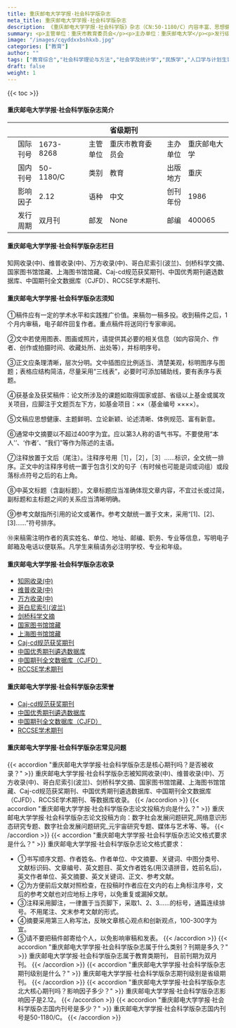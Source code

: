 ```yaml
---
title: 重庆邮电大学学报·社会科学版杂志
meta_title: 重庆邮电大学学报·社会科学版杂志
description: 《重庆邮电大学学报·社会科学版》杂志（CN:50-1180/C）内容丰富、思想健康，1986年创刊，目前以双月刊形式发行，刊物对外积极扩大宣传，致力于提高杂志质量与影响。杂志一直致力于传播马克思主义理论，繁荣社会主义文化，并促进社会科学领域的学术交流与发展。作为一本综合性的社会科学学术期刊，它涵盖了广泛的学科领域，包括但不限于哲学、经济学、政治学、法学、教育学、管理学等。 该期刊以其学术严谨性和创新性而受到学术界的广泛认可。杂志注重理论与实践相结合的学术研究，鼓励学术热点与交叉学科的探讨。它不仅为学术界提供了一个展示研究成果的平台，也为促进社会科学的发展做出了贡献。总体而言，《重庆邮电大学学报·社会科学版》是一个具有较高学术价值和影响力的平台，为社会科学领域的学者提供了一个展示和交流研究成果的重要场所。
summary: <p>主管单位：重庆市教育委员会</p><p>主办单位：重庆邮电大学</p><p>发行级别：省级期刊</p><p>发行周期：双月刊</p>
image: "/images/cqyddxxbshkxb.jpg"
categories: ["教育"]
author: ""
tags: ["教育综合","社会科学理论与方法","社会学及统计学","民族学","人口学与计划生育","人才学与劳动科学","教育理论与教育管理","学前教育","初等教育","中等教育","高等教育","职业教育","成人教育与特殊教育","体育",]
draft: false
weight: 1
---
```


{{< toc >}}

#### 重庆邮电大学学报·社会科学版杂志简介
|               |                               |               | 省级期刊        |               |                           |
| ------------: | :---------------------------- | ------------: | :---------------------------- | ------------: | :------------------------ |
| 国际刊号      | 1673-8268   | 主管单位      | 重庆市教育委员会     | 主办单位      | 重庆邮电大学     |
| 国内刊号      | 50-1180/C        | 类别          | 教育       | 出版地方      | 重庆           |
| 影响因子      | 2.12        | 语种          | 中文             | 创刊年份      | 1986    |
| 发行周期      | 双月刊    | 邮发          | None              | 邮编          | 400065      |

#### 重庆邮电大学学报·社会科学版杂志栏目
<span>知网收录(中)</span>、<span>维普收录(中)</span>、<span>万方收录(中)</span>、<span>哥白尼索引(波兰)</span>、<span>剑桥科学文摘</span>、<span>国家图书馆馆藏</span>、<span>上海图书馆馆藏</span>、<span>Caj-cd规范获奖期刊</span>、<span>中国优秀期刊遴选数据库</span>、<span>中国期刊全文数据库（CJFD）</span>、<span>RCCSE学术期刊</span>、

#### 重庆邮电大学学报·社会科学版杂志须知
<p><p>
	①稿件应有一定的学术水平和实践推广价值。来稿勿一稿多投。收到稿件之后，1个月内审稿，电子邮件回复作者。重点稿件将送同行专家审阅。
</p><p>
	②文中若使用图表、图画或照片，请提供其必要的相关信息（如内容简介、作者、创作或拍摄时间、收藏处所、出处等），并标明序号。
</p><p>
	③正文应条理清晰，层次分明。文中插图应比例适当、清楚美观，标明图序与图题；表格应结构简洁，尽量采用“三线表”，必要时可添加辅助线，要有表序与表题。
</p><p>
	④获基金及获奖稿件：论文所涉及的课题如取得国家或部、省级以上基金或属攻关项目，应脚注于文题页左下方，如基金项目：××（基金编号 ××××）。
</p><p>
	⑤文稿应思想健康、主题鲜明、立论新颖、论述清晰、体例规范、富有新意。
</p><p>
	⑥通常中文摘要以不超过400字为宜。应以第3人称的语气书写。不要使用“本人'’、‘作者’、“我们”等作为陈述的主语。
</p><p>
	⑦注释放置于文后（尾注）。注释序号用［1］，［2］，［3］……标识，全文统一排序。正文中的注释序号统一置于包含引文的句子（有时候也可能是词或词组）或段落标点符号之后的右上角。
</p><p>
	⑧中英文标题（含副标题）。文章标题应当准确体现文章内容，不宜过长或过简，副标题和主标题之间的关系应当清晰明确。
</p><p>
	⑨参考文献指所引用的论文或著作。参考文献统一置于文末，采用“[1]、[2]、[3]……”符号排序。
</p><p>
	⑩来稿需注明作者的真实姓名、单位、地址、邮编、职务、专业等信息，写明电子邮箱及电话以便联系。凡学生来稿请务必注明学校、专业和年级。
</p></p>


#### 重庆邮电大学学报·社会科学版杂志收录
<ul>
    <li class="inline-block">
        <a class="bg-theme-light hover:bg-primary dark:bg-darkmode-theme-light dark:hover:bg-darkmode-primary dark:hover:text-dark m-1 block rounded px-3 py-1 hover:text-white" href="#重庆邮电大学学报·社会科学版杂志收录">
        知网收录(中)
        </a>
    </li>
    <li class="inline-block">
        <a class="bg-theme-light hover:bg-primary dark:bg-darkmode-theme-light dark:hover:bg-darkmode-primary dark:hover:text-dark m-1 block rounded px-3 py-1 hover:text-white" href="#重庆邮电大学学报·社会科学版杂志收录">
        维普收录(中)
        </a>
    </li>
    <li class="inline-block">
        <a class="bg-theme-light hover:bg-primary dark:bg-darkmode-theme-light dark:hover:bg-darkmode-primary dark:hover:text-dark m-1 block rounded px-3 py-1 hover:text-white" href="#重庆邮电大学学报·社会科学版杂志收录">
        万方收录(中)
        </a>
    </li>
    <li class="inline-block">
        <a class="bg-theme-light hover:bg-primary dark:bg-darkmode-theme-light dark:hover:bg-darkmode-primary dark:hover:text-dark m-1 block rounded px-3 py-1 hover:text-white" href="#重庆邮电大学学报·社会科学版杂志收录">
        哥白尼索引(波兰)
        </a>
    </li>
    <li class="inline-block">
        <a class="bg-theme-light hover:bg-primary dark:bg-darkmode-theme-light dark:hover:bg-darkmode-primary dark:hover:text-dark m-1 block rounded px-3 py-1 hover:text-white" href="#重庆邮电大学学报·社会科学版杂志收录">
        剑桥科学文摘
        </a>
    </li>
    <li class="inline-block">
        <a class="bg-theme-light hover:bg-primary dark:bg-darkmode-theme-light dark:hover:bg-darkmode-primary dark:hover:text-dark m-1 block rounded px-3 py-1 hover:text-white" href="#重庆邮电大学学报·社会科学版杂志收录">
        国家图书馆馆藏
        </a>
    </li>
    <li class="inline-block">
        <a class="bg-theme-light hover:bg-primary dark:bg-darkmode-theme-light dark:hover:bg-darkmode-primary dark:hover:text-dark m-1 block rounded px-3 py-1 hover:text-white" href="#重庆邮电大学学报·社会科学版杂志收录">
        上海图书馆馆藏
        </a>
    </li>
    <li class="inline-block">
        <a class="bg-theme-light hover:bg-primary dark:bg-darkmode-theme-light dark:hover:bg-darkmode-primary dark:hover:text-dark m-1 block rounded px-3 py-1 hover:text-white" href="#重庆邮电大学学报·社会科学版杂志收录">
        Caj-cd规范获奖期刊
        </a>
    </li>
    <li class="inline-block">
        <a class="bg-theme-light hover:bg-primary dark:bg-darkmode-theme-light dark:hover:bg-darkmode-primary dark:hover:text-dark m-1 block rounded px-3 py-1 hover:text-white" href="#重庆邮电大学学报·社会科学版杂志收录">
        中国优秀期刊遴选数据库
        </a>
    </li>
    <li class="inline-block">
        <a class="bg-theme-light hover:bg-primary dark:bg-darkmode-theme-light dark:hover:bg-darkmode-primary dark:hover:text-dark m-1 block rounded px-3 py-1 hover:text-white" href="#重庆邮电大学学报·社会科学版杂志收录">
        中国期刊全文数据库（CJFD）
        </a>
    </li>
    <li class="inline-block">
        <a class="bg-theme-light hover:bg-primary dark:bg-darkmode-theme-light dark:hover:bg-darkmode-primary dark:hover:text-dark m-1 block rounded px-3 py-1 hover:text-white" href="#重庆邮电大学学报·社会科学版杂志收录">
        RCCSE学术期刊
        </a>
    </li>
</ul>



#### 重庆邮电大学学报·社会科学版杂志荣誉
<ul>
    <li class="inline-block">
        <a class="bg-theme-light hover:bg-primary dark:bg-darkmode-theme-light dark:hover:bg-darkmode-primary dark:hover:text-dark m-1 block rounded px-3 py-1 hover:text-white" href="#重庆邮电大学学报·社会科学版杂志荣誉">
        Caj-cd规范获奖期刊
        </a>
    </li>
    <li class="inline-block">
        <a class="bg-theme-light hover:bg-primary dark:bg-darkmode-theme-light dark:hover:bg-darkmode-primary dark:hover:text-dark m-1 block rounded px-3 py-1 hover:text-white" href="#重庆邮电大学学报·社会科学版杂志荣誉">
        中国优秀期刊遴选数据库
        </a>
    </li>
    <li class="inline-block">
        <a class="bg-theme-light hover:bg-primary dark:bg-darkmode-theme-light dark:hover:bg-darkmode-primary dark:hover:text-dark m-1 block rounded px-3 py-1 hover:text-white" href="#重庆邮电大学学报·社会科学版杂志荣誉">
        中国期刊全文数据库（CJFD）
        </a>
    </li>
    <li class="inline-block">
        <a class="bg-theme-light hover:bg-primary dark:bg-darkmode-theme-light dark:hover:bg-darkmode-primary dark:hover:text-dark m-1 block rounded px-3 py-1 hover:text-white" href="#重庆邮电大学学报·社会科学版杂志荣誉">
        RCCSE学术期刊
        </a>
    </li>
</ul>












#### 重庆邮电大学学报·社会科学版杂志常见问题
{{< accordion "重庆邮电大学学报·社会科学版杂志是核心期刊吗？是否被收录？" >}}
重庆邮电大学学报·社会科学版杂志被知网收录(中)、维普收录(中)、万方收录(中)、哥白尼索引(波兰)、剑桥科学文摘、国家图书馆馆藏、上海图书馆馆藏、Caj-cd规范获奖期刊、中国优秀期刊遴选数据库、中国期刊全文数据库（CJFD）、RCCSE学术期刊、等数据库收录。
{{< /accordion >}}
{{< accordion "重庆邮电大学学报·社会科学版杂志论文投稿方向是什么？" >}}
重庆邮电大学学报·社会科学版杂志论文投稿方向：数字社会发展问题研究_网络意识形态研究专题、数字社会发展问题研究_元宇宙研究专题、媒体与艺术等、等。
{{< /accordion >}}
{{< accordion "重庆邮电大学学报·社会科学版杂志论文格式要求是什么？" >}}
重庆邮电大学学报·社会科学版杂志论文格式要求：
- ①书写顺序文题、作者姓名、作者单位、中文摘要、关键词、中图分类号、文献标识码、文章编号、英文题目、英文作者姓名(用汉语拼音，姓前名后)，英文作者单位、英文摘要、英文关键词、正文、参考文献。
- ②为方便前后文献对照检查，在投稿时作者应在文内的右上角标注序号，文后的参考文献也对应地标上序号，以免重复或漏掉文献。
- ③注释采用脚注，一律置于当页脚下，采取1、2、3……的标号，通篇连续排号。不用尾注、文末参考文献的形式。
- ④摘要采用第三人称写法，反映文章核心观点和创新观点，100-300字为宜。
- ⑤请不要把稿件邮寄给个人，以免影响审稿和发表。
{{< /accordion >}}
{{< accordion "重庆邮电大学学报·社会科学版杂志属于什么类别？刊期是多久？" >}}
重庆邮电大学学报·社会科学版杂志属于教育类期刊， 目前刊期为双月刊。
{{< /accordion >}}
{{< accordion "重庆邮电大学学报·社会科学版杂志期刊级别是什么？" >}}
重庆邮电大学学报·社会科学版杂志期刊级别是省级期刊。
{{< /accordion >}}
{{< accordion "重庆邮电大学学报·社会科学版杂志北大核心期刊吗？影响因子多少？" >}}
重庆邮电大学学报·社会科学版杂志影响因子是2.12。
{{< /accordion >}}
{{< accordion "重庆邮电大学学报·社会科学版杂志国内刊号是多少？" >}}
重庆邮电大学学报·社会科学版杂志国内刊号是50-1180/C。
{{< /accordion >}}